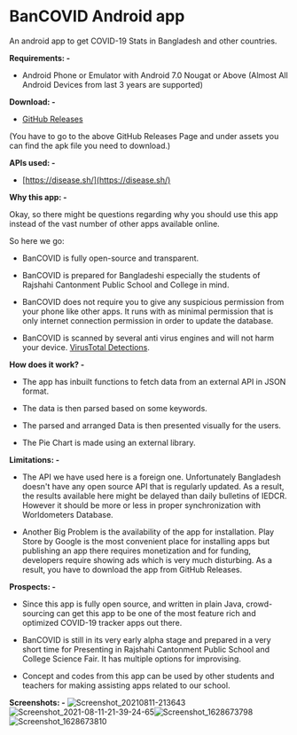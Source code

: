 # BanCOVID Android app

An android app to get COVID-19 Stats in Bangladesh and other countries.

**Requirements: -**

- Android Phone or Emulator with Android 7.0 Nougat or Above (Almost All Android Devices from last 3 years are supported)

**Download: -**

- [GitHub Releases](https://github.com/rakinthegreat/BanCOVID-Source/releases)

(You have to go to the above GitHub Releases Page and under assets you can find the apk file you need to download.)

**APIs used: -**

- [https://disease.sh/](https://disease.sh/)

**Why this app: -**

Okay, so there might be questions regarding why you should use this app instead of the vast number of other apps available online.

So here we go:

- BanCOVID is fully open-source and transparent.

- BanCOVID is prepared for Bangladeshi especially the students of Rajshahi Cantonment Public School and College in mind.

- BanCOVID does not require you to give any suspicious permission from your phone like other apps. It runs with as minimal permission that is only internet connection permission in order to update the database.

- BanCOVID is scanned by several anti virus engines and will not harm your device. [VirusTotal Detections](https://www.virustotal.com/gui/file/449a8941d3c761322c9fe91a009206998656e8fbbb8a7829d9ca286073e003bf/detection).

**How does it work? -**

- The app has inbuilt functions to fetch data from an external API in JSON format.

- The data is then parsed based on some keywords.

- The parsed and arranged Data is then presented visually for the users.

- The Pie Chart is made using an external library.

**Limitations: -**

- The API we have used here is a foreign one. Unfortunately Bangladesh doesn't have any open source API that is regularly updated. As a result, the results available here might be delayed than daily bulletins of IEDCR. However it should be more or less in proper synchronization with Worldometers Database.

- Another Big Problem is the availability of the app for installation. Play Store by Google is the most convenient place for installing apps but publishing an app there requires monetization and for funding, developers require showing ads which is very much disturbing. As a result, you have to download the app from GitHub Releases.

**Prospects: -**

- Since this app is fully open source, and written in plain Java, crowd-sourcing can get this app to be one of the most feature rich and optimized COVID-19 tracker apps out there.

- BanCOVID is still in its very early alpha stage and prepared in a very short time for Presenting in Rajshahi Cantonment Public School and College Science Fair. It has multiple options for improvising.

- Concept and codes from this app can be used by other students and teachers for making assisting apps related to our school.

**Screenshots: -**
![Screenshot_20210811-213643](https://user-images.githubusercontent.com/66740314/129059637-6c5bc8c8-a8d9-442e-9fc4-2d3cbc581933.jpg)
![Screenshot_2021-08-11-21-39-24-65](https://user-images.githubusercontent.com/66740314/129060166-1d8bb4b3-caed-4f22-a50b-f3995efc0c00.png)![Screenshot_1628673798](https://user-images.githubusercontent.com/66740314/129060380-c1b4806e-5730-4564-a230-563a949cf112.png)
![Screenshot_1628673810](https://user-images.githubusercontent.com/66740314/129060578-dd23cacc-9475-434c-87bc-a1b4f786385f.png)
